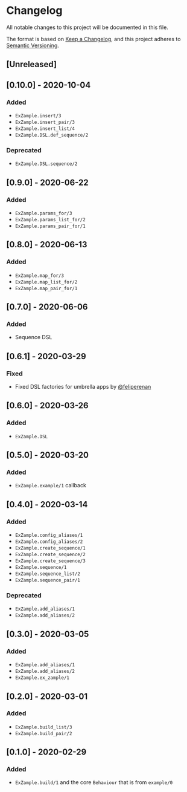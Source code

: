 # Changelog
All notable changes to this project will be documented in this file.

The format is based on [Keep a Changelog](https://keepachangelog.com/en/1.0.0/),
and this project adheres to [Semantic Versioning](https://semver.org/spec/v2.0.0.html).

## [Unreleased]

## [0.10.0] - 2020-10-04

### Added

- `ExZample.insert/3`
- `ExZample.insert_pair/3`
- `ExZample.insert_list/4`
- `ExZample.DSL.def_sequence/2`

### Deprecated

- `ExZample.DSL.sequence/2`

## [0.9.0] - 2020-06-22

### Added

- `ExZample.params_for/3`
- `ExZample.params_list_for/2`
- `ExZample.params_pair_for/1`

## [0.8.0] - 2020-06-13

### Added

- `ExZample.map_for/3`
- `ExZample.map_list_for/2`
- `ExZample.map_pair_for/1`

## [0.7.0] - 2020-06-06

### Added

- Sequence DSL

## [0.6.1] - 2020-03-29

### Fixed

- Fixed DSL factories for umbrella apps by [@feliperenan](https://github.com/feliperenan)

## [0.6.0] - 2020-03-26

### Added

- `ExZample.DSL`

## [0.5.0] - 2020-03-20

### Added
- `ExZample.example/1` callback

## [0.4.0] - 2020-03-14

### Added
- `ExZample.config_aliases/1`
- `ExZample.config_aliases/2`
- `ExZample.create_sequence/1`
- `ExZample.create_sequence/2`
- `ExZample.create_sequence/3`
- `ExZample.sequence/1`
- `ExZample.sequence_list/2`
- `ExZample.sequence_pair/1`

### Deprecated
- `ExZample.add_aliases/1`
- `ExZample.add_aliases/2`

## [0.3.0] - 2020-03-05

### Added
- `ExZample.add_aliases/1`
- `ExZample.add_aliases/2`
- `ExZample.ex_zample/1`

## [0.2.0] - 2020-03-01

### Added
- `ExZample.build_list/3`
- `ExZample.build_pair/2`

## [0.1.0] - 2020-02-29
### Added
- `ExZample.build/1` and the core `Behaviour` that is from `example/0`
